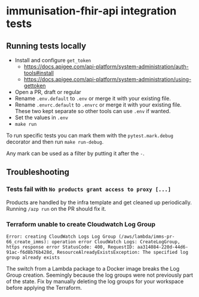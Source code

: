 # immunisation-fhir-api integration tests

## Running tests locally

- Install and configure `get_token`
  - https://docs.apigee.com/api-platform/system-administration/auth-tools#install
  - https://docs.apigee.com/api-platform/system-administration/using-gettoken
- Open a PR, draft or regular
- Rename `.env.default` to `.env` or merge it with your existing file.
- Rename `.envrc.default` to `.envrc` or merge it with your existing file. These two kept separate so other tools can use `.env` if wanted.
- Set the values in `.env`
- `make run`

To run specific tests you can mark them with the `pytest.mark.debug` decorator and then run `make run-debug`.

Any mark can be used as a filter by putting it after the `-`.


## Troubleshooting

### Tests fail with `No products grant access to proxy [...]`

Products are handled by the infra template and get cleaned up periodically.
Running `/azp run` on the PR should fix it.


### Terraform unable to create Cloudwatch Log Group

`Error: creating CloudWatch Logs Log Group (/aws/lambda/imms-pr-66_create_imms): operation error CloudWatch Logs: CreateLogGroup, https response error StatusCode: 400, RequestID: aa314084-220d-44d6-91ac-f6d8b76b428d, ResourceAlreadyExistsException: The specified log group already exists`

The switch from a Lambda package to a Docker image breaks the Log Group creation.
Seemingly because the log groups were not previously part of the state.
Fix by manually deleting the log groups for your workspace before applying the Terraform.
